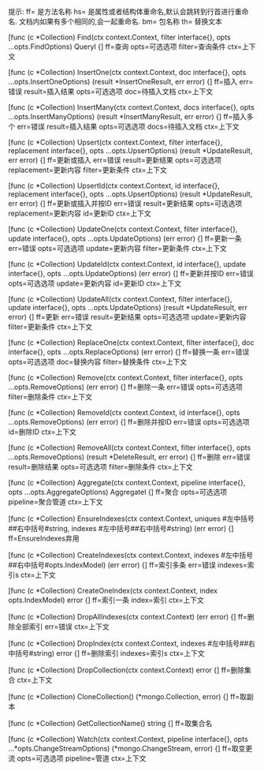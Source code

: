 提示:
ff= 是方法名称
hs= 是属性或者结构体重命名,默认会跳转到行首进行重命名.
    文档内如果有多个相同的,会一起重命名.
bm= 包名称
th= 替换文本

[func (c *Collection) Find(ctx context.Context, filter interface{}, opts ...opts.FindOptions) QueryI {]
ff=查询
opts=可选选项
filter=查询条件
ctx=上下文

[func (c *Collection) InsertOne(ctx context.Context, doc interface{}, opts ...opts.InsertOneOptions) (result *InsertOneResult, err error) {]
ff=插入
err=错误
result=插入结果
opts=可选选项
doc=待插入文档
ctx=上下文

[func (c *Collection) InsertMany(ctx context.Context, docs interface{}, opts ...opts.InsertManyOptions) (result *InsertManyResult, err error) {]
ff=插入多个
err=错误
result=插入结果
opts=可选选项
docs=待插入文档
ctx=上下文

[func (c *Collection) Upsert(ctx context.Context, filter interface{}, replacement interface{}, opts ...opts.UpsertOptions) (result *UpdateResult, err error) {]
ff=更新或插入
err=错误
result=更新结果
opts=可选选项
replacement=更新内容
filter=更新条件
ctx=上下文

[func (c *Collection) UpsertId(ctx context.Context, id interface{}, replacement interface{}, opts ...opts.UpsertOptions) (result *UpdateResult, err error) {]
ff=更新或插入并按ID
err=错误
result=更新结果
opts=可选选项
replacement=更新内容
id=更新ID
ctx=上下文

[func (c *Collection) UpdateOne(ctx context.Context, filter interface{}, update interface{}, opts ...opts.UpdateOptions) (err error) {]
ff=更新一条
err=错误
opts=可选选项
update=更新内容
filter=更新条件
ctx=上下文

[func (c *Collection) UpdateId(ctx context.Context, id interface{}, update interface{}, opts ...opts.UpdateOptions) (err error) {]
ff=更新并按ID
err=错误
opts=可选选项
update=更新内容
id=更新ID
ctx=上下文

[func (c *Collection) UpdateAll(ctx context.Context, filter interface{}, update interface{}, opts ...opts.UpdateOptions) (result *UpdateResult, err error) {]
ff=更新
err=错误
result=更新结果
opts=可选选项
update=更新内容
filter=更新条件
ctx=上下文

[func (c *Collection) ReplaceOne(ctx context.Context, filter interface{}, doc interface{}, opts ...opts.ReplaceOptions) (err error) {]
ff=替换一条
err=错误
opts=可选选项
doc=替换内容
filter=替换条件
ctx=上下文

[func (c *Collection) Remove(ctx context.Context, filter interface{}, opts ...opts.RemoveOptions) (err error) {]
ff=删除一条
err=错误
opts=可选选项
filter=删除条件
ctx=上下文

[func (c *Collection) RemoveId(ctx context.Context, id interface{}, opts ...opts.RemoveOptions) (err error) {]
ff=删除并按ID
err=错误
opts=可选选项
id=删除ID
ctx=上下文

[func (c *Collection) RemoveAll(ctx context.Context, filter interface{}, opts ...opts.RemoveOptions) (result *DeleteResult, err error) {]
ff=删除
err=错误
result=删除结果
opts=可选选项
filter=删除条件
ctx=上下文

[func (c *Collection) Aggregate(ctx context.Context, pipeline interface{}, opts ...opts.AggregateOptions) AggregateI {]
ff=聚合
opts=可选选项
pipeline=聚合管道
ctx=上下文

[func (c *Collection) EnsureIndexes(ctx context.Context, uniques #左中括号##右中括号#string, indexes #左中括号##右中括号#string) (err error) {]
ff=EnsureIndexes弃用

[func (c *Collection) CreateIndexes(ctx context.Context, indexes #左中括号##右中括号#opts.IndexModel) (err error) {]
ff=索引多条
err=错误
indexes=索引s
ctx=上下文

[func (c *Collection) CreateOneIndex(ctx context.Context, index opts.IndexModel) error {]
ff=索引一条
index=索引
ctx=上下文

[func (c *Collection) DropAllIndexes(ctx context.Context) (err error) {]
ff=删除全部索引
err=错误
ctx=上下文

[func (c *Collection) DropIndex(ctx context.Context, indexes #左中括号##右中括号#string) error {]
ff=删除索引
indexes=索引s
ctx=上下文

[func (c *Collection) DropCollection(ctx context.Context) error {]
ff=删除集合
ctx=上下文

[func (c *Collection) CloneCollection() (*mongo.Collection, error) {]
ff=取副本

[func (c *Collection) GetCollectionName() string {]
ff=取集合名

[func (c *Collection) Watch(ctx context.Context, pipeline interface{}, opts ...*opts.ChangeStreamOptions) (*mongo.ChangeStream, error) {]
ff=取变更流
opts=可选选项
pipeline=管道
ctx=上下文
